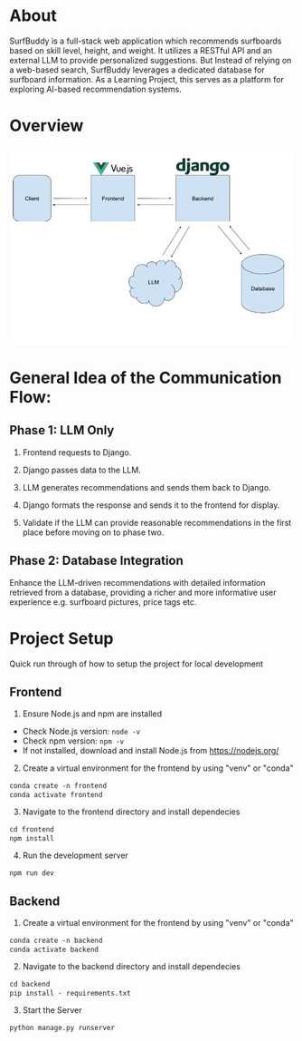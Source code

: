 # About

SurfBuddy is a full-stack web application which recommends surfboards based on skill level, height, and weight. It utilizes a RESTful API and an external LLM to provide personalized suggestions. But Instead of relying on a web-based search, SurfBuddy leverages a dedicated database for surfboard information. As a Learning Project, this serves as a platform for exploring AI-based recommendation systems.

# Overview

<img src="frontend/src/assets/Overview.png" width="600" height="350">

# General Idea of the Communication Flow:

## Phase 1: LLM Only

1. Frontend requests to Django.
2. Django passes data to the LLM.
3. LLM generates recommendations and sends them back to Django.
4. Django formats the response and sends it to the frontend for display.

5. Validate if the LLM can provide reasonable recommendations in the first place before moving on to phase two.

## Phase 2: Database Integration

Enhance the LLM-driven recommendations with detailed information retrieved from a database, providing a richer and more informative user experience e.g. surfboard pictures, price tags etc.

# Project Setup

Quick run through of how to setup the project for local development

## Frontend

1. Ensure Node.js and npm are installed

- Check Node.js version: `node -v`
- Check npm version: `npm -v`
- If not installed, download and install Node.js from https://nodejs.org/

2. Create a virtual environment for the frontend by using "venv" or "conda"

```
conda create -n frontend
conda activate frontend
```

3. Navigate to the frontend directory and install dependecies

```
cd frontend
npm install
```

4. Run the development server

```
npm run dev
```

## Backend

1. Create a virtual environment for the frontend by using "venv" or "conda"

```
conda create -n backend
conda activate backend
```

2. Navigate to the backend directory and install dependecies

```
cd backend
pip install - requirements.txt
```

3. Start the Server

```
python manage.py runserver
```
